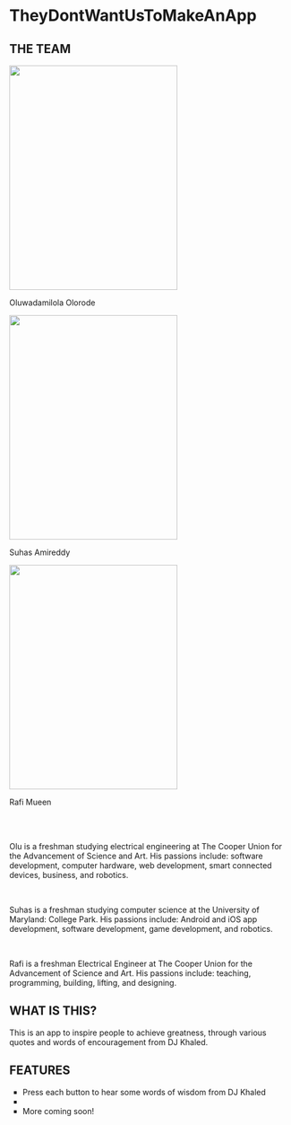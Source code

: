 # TheyDontWantUsToMakeAnApp

<html>
  <h2>THE TEAM</h2>
  <img src="http://i.imgur.com/rRNECVo.jpg" height="400px" width="300px"/>
  <p>Oluwadamilola Olorode</p>
  <img src="http://i.imgur.com/5HjhpVj.jpg" height="400px" width="300px"/>
  <p>Suhas Amireddy</p>
  <img src="http://i.imgur.com/qnouHb2.jpg" height="400px" width="300px"/>
  <p>Rafi Mueen</p>
  <br/>
  <br/>
  <p>Olu is a freshman studying electrical engineering at The Cooper Union for the Advancement of Science and Art. 
    His passions include: software development, computer hardware, web development, 
      smart connected devices, business, and robotics.</p>
  <br/>
  <p>Suhas is a freshman studying computer science at the University of Maryland: College Park. His passions include: 
    Android and iOS app development, software development, game development, and robotics.</p>
  <br/>
  <p>Rafi is a freshman Electrical Engineer at The Cooper Union for the Advancement of Science and Art. 
    His passions include: teaching, programming, building, lifting, and designing.</p>
  
  <h2>WHAT IS THIS?</h2>
  <p>This is an app to inspire people to achieve greatness, through various quotes and words of encouragement from DJ Khaled.</p>
  
  <h2>FEATURES</h2>
  <ul style="list-style-type:square">
    <li>Press each button to hear some words of wisdom from DJ Khaled<li>
    <li>More coming soon!</li>
  </ul>
  
</html>

